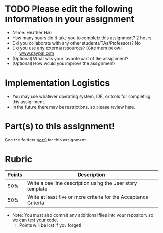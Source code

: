 # TODO Please edit the following information in your assignment

- Name: Heather Hao
- How many hours did it take you to complete this assignment? 2 hours
- Did you collaborate with any other students/TAs/Professors? No
- Did you use any external resources? (Cite them below)
  - www.paypal.com
- (Optional) What was your favorite part of the assignment?
- (Optional) How would you improve the assignment?

# Implementation Logistics

- You may use whatever operating system, IDE, or tools for completing this assignment.
- In the future there may be restrictions, so please review here.

# Part(s) to this assignment!

See the folders [part1](./part1) for this assignment.

# Rubric

| Points | Description                                                      |
|--------|------------------------------------------------------------------|
| 50%    | Write a one line description using the User story template       |
| 50%    | Write at least five or more criteria for the Acceptance Criteria |


* Note: You must also commit any additional files into your repository so we can test your code.
  * Points will be lost if you forget!
